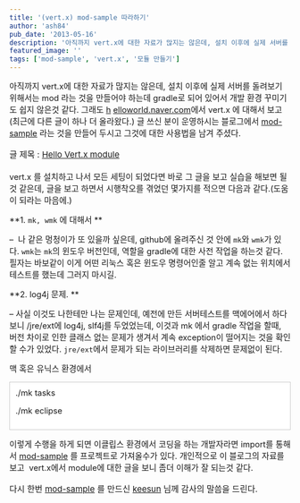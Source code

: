 ```yaml
---
title: '(vert.x) mod-sample 따라하기'
author: 'ash84'
pub_date: '2013-05-16'
description: '아직까지 vert.x에 대한 자료가 많지는 않은데, 설치 이후에 실제 서버를 돌려보기 위해서는 mod 라는 것을 만들어야 하는데 gradle로 되어 있어서 개발 환경 꾸미기도 쉽지 않은것 같다. 그래도 [h](http://helloworld.naver.com) [elloworld.naver.com](http://helloworld.naver.com)에서 vert.x 에 대해서 보고 (최근에 다른 글이 하나 더 올라왔다.) 글 쓰신 분이 운영하시는 블로그에서 [mod-sampl'
featured_image: ''
tags: ['mod-sample', 'vert.x', '모듈 만들기']
---
```



<span style="font-size: 11pt;">아직까지 vert.x에 대한 자료가 많지는 않은데, 설치 이후에 실제 서버를 돌려보기 위해서는 mod 라는 것을 만들어야 하는데 gradle로 되어 있어서 개발 환경 꾸미기도 쉽지 않은것 같다. 그래도 [h](http://helloworld.naver.com) [elloworld.naver.com](http://helloworld.naver.com)에서 vert.x 에 대해서 보고 (최근에 다른 글이 하나 더 올라왔다.) 글 쓰신 분이 운영하시는 블로그에서 [mod-sample](https://github.com/keesun/mod-sample) 라는 것을 만들어 두시고 그것에 대한 사용법을 남겨 주셨다. </span>

<span style="font-size: 11pt;">  
</span>

<span style="font-size: 15px; line-height: 29px;">글 제목 : [Hello Vert.x module](http://whiteship.me/?p=13619) </span>

<span style="font-size: 11pt;">vert.x 를 설치하고 나서 모든 세팅이 되었다면 바로 그 글을 보고 실습을 해보면 될것 같은데, 글을 보고 하면서 시행착오를 겪었던 몇가지를 적으면 다음과 같다.(도움이 되라는 마음에.)</span>

<span style="font-size: 11pt;">**1. `mk, wmk` 에 대해서 **</span>

<span style="font-size: 11pt;">–  나 같은 멍청이가 또 있을까 싶은데, github에 올려주신 것 안에 `mk`와 `wmk`가 있다. `wmk`는 `mk`의 윈도우 버전인데, 역할을 gradle에 대한 사전 작업을 하는것 같다. 필자는 바보같이 이게 어떤 리눅스 혹은 윈도우 명령어인줄 알고 계속 없는 위치에서 테스트를 했는데 그러지 마시길. </span>

<span style="font-size: 11pt;">**2. log4j 문제. **</span>

<span style="font-size: 11pt;">– 사실 이것도 나한테만 나는 문제인데, 예전에 만든 서버테스트를 맥에어에서 하다 보니 /jre/ext에 log4j, slf4j를 두었었는데, 이것과 mk 에서 gradle 작업을 할때, 버전 차이로 인한 클래스 없는 문제가 생겨서 계속 exception이 떨어지는 것을 확인 할 수가 있었다. `jre/ext`에서 문제가 되는 라이브러리를 삭제하면 문제없이 된다. </span>

<span style="font-size: 11pt;">맥 혹은 유닉스 환경에서 </span>

<div class="txc-textbox" style="border: 1px solid rgb(203, 203, 203); background-color: rgb(255, 255, 255); padding: 10px;"><span style="font-size: 11pt;">./mk tasks</span>

<span style="font-size: 11pt;">./mk eclipse</span>

</div><span style="font-size: 11pt;">  
</span>

<span style="font-size: 11pt;">이렇게 수행을 하게 되면 이클립스 환경에서 코딩을 하는 개발자라면 import를 통해서 [mod-sample](https://github.com/keesun/mod-sample) 를 프로젝트로 가져올수가 있다. 개인적으로 이 블로그의 자료를 보고  vert.x에서 module에 대한 글을 보니 좀더 이해가 잘 되는것 같다. </span>

<span style="font-size: 11pt;">  
</span>

<span style="font-size: 15px; line-height: 29px;">다시 한번 [mod-sample](https://github.com/keesun/mod-sample) 를 만드신 [keesun](https://github.com/keesun) 님께 감사의 말씀을 드린다. </span>



